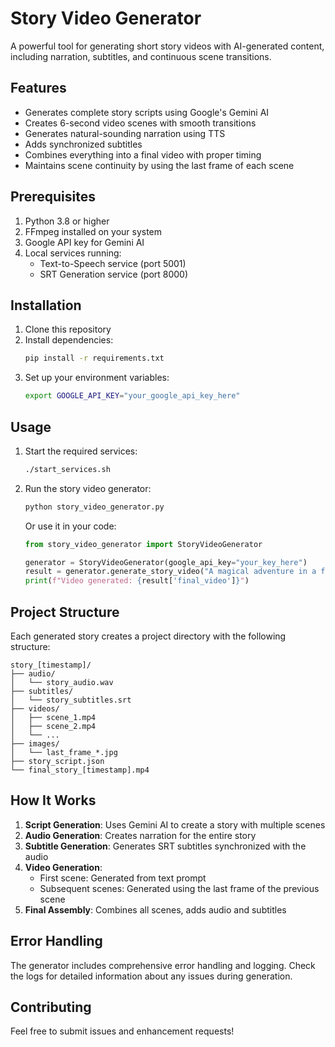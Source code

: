 # Story Video Generator

A powerful tool for generating short story videos with AI-generated content, including narration, subtitles, and continuous scene transitions.

## Features

- Generates complete story scripts using Google's Gemini AI
- Creates 6-second video scenes with smooth transitions
- Generates natural-sounding narration using TTS
- Adds synchronized subtitles
- Combines everything into a final video with proper timing
- Maintains scene continuity by using the last frame of each scene

## Prerequisites

1. Python 3.8 or higher
2. FFmpeg installed on your system
3. Google API key for Gemini AI
4. Local services running:
   - Text-to-Speech service (port 5001)
   - SRT Generation service (port 8000)

## Installation

1. Clone this repository
2. Install dependencies:
   ```bash
   pip install -r requirements.txt
   ```
3. Set up your environment variables:
   ```bash
   export GOOGLE_API_KEY="your_google_api_key_here"
   ```

## Usage

1. Start the required services:
   ```bash
   ./start_services.sh
   ```

2. Run the story video generator:
   ```bash
   python story_video_generator.py
   ```

   Or use it in your code:
   ```python
   from story_video_generator import StoryVideoGenerator
   
   generator = StoryVideoGenerator(google_api_key="your_key_here")
   result = generator.generate_story_video("A magical adventure in a forest")
   print(f"Video generated: {result['final_video']}")
   ```

## Project Structure

Each generated story creates a project directory with the following structure:
```
story_[timestamp]/
├── audio/
│   └── story_audio.wav
├── subtitles/
│   └── story_subtitles.srt
├── videos/
│   ├── scene_1.mp4
│   ├── scene_2.mp4
│   └── ...
├── images/
│   └── last_frame_*.jpg
├── story_script.json
└── final_story_[timestamp].mp4
```

## How It Works

1. **Script Generation**: Uses Gemini AI to create a story with multiple scenes
2. **Audio Generation**: Creates narration for the entire story
3. **Subtitle Generation**: Generates SRT subtitles synchronized with the audio
4. **Video Generation**:
   - First scene: Generated from text prompt
   - Subsequent scenes: Generated using the last frame of the previous scene
5. **Final Assembly**: Combines all scenes, adds audio and subtitles

## Error Handling

The generator includes comprehensive error handling and logging. Check the logs for detailed information about any issues during generation.

## Contributing

Feel free to submit issues and enhancement requests!
